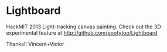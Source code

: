 Lightboard
==========

HackMIT 2013
Light-tracking canvas painting.
Check out the 3D experimental feature at http://github.com/poofytoo/Lightboard

Thanks!!
Vincent+Victor
